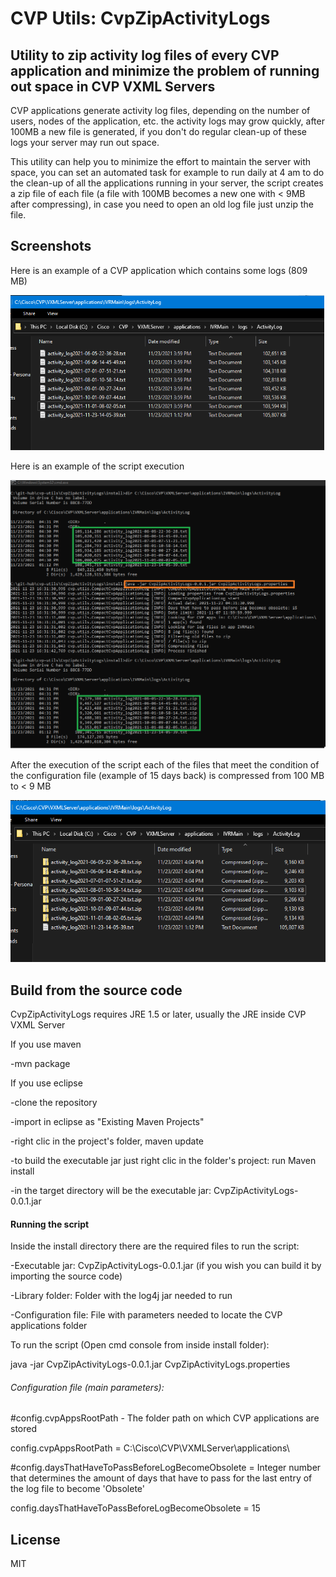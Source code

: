# CVP Utils: CvpZipActivityLogs
## Utility to zip activity log files of every CVP application and minimize the problem of running out space in CVP VXML Servers

CVP applications generate activity log files, depending on the number of users, nodes of the application, etc. the activity logs may grow quickly, after 100MB a new file is generated, if you don't do regular clean-up of these logs your server may run out space.

This utility can help you to minimize the effort to maintain the server with space, you can set an automated task for example to run daily at 4 am to do the clean-up of all the applications running in your server, the script creates a zip file of each file (a file with 100MB  becomes a new one with < 9MB after compressing),  in case you need to open an old log file just unzip the file.


## Screenshots

Here is an example of a CVP application which contains some logs (809 MB)

![alt text](images/Example-beforeExecution.png "Before execution")

Here is an example of the script execution

![alt text](images/Example-execution.png "During execution")

After the execution of the script each of the files that meet the condition of the configuration file (example of 15 days back) is compressed  from 100 MB to < 9 MB

![alt text](images/Example-afterExecution.png "After execution")


## Build from the source code

CvpZipActivityLogs requires JRE 1.5 or later, usually the JRE inside CVP VXML Server

If you use maven

-mvn package

If you use eclipse

-clone the repository

-import in eclipse as "Existing Maven Projects"

-right clic in the project's folder, maven update 

-to build the executable jar just right clic in the folder's project: run Maven install

-in the target directory will be the executable jar: CvpZipActivityLogs-0.0.1.jar


#### Running the script

Inside the install directory there are the required files to run the script:

-Executable jar: CvpZipActivityLogs-0.0.1.jar (if you wish you can build it by importing the source code)

-Library folder: Folder with the log4j jar needed to run

-Configuration file: File with parameters needed to locate the CVP applications folder

To run the script (Open cmd console from inside install folder):

java -jar CvpZipActivityLogs-0.0.1.jar CvpZipActivityLogs.properties


###### Configuration file (main parameters): 

#config.cvpAppsRootPath - The folder path on which CVP applications are stored

config.cvpAppsRootPath = C:\\Cisco\\CVP\\VXMLServer\\applications\\

#config.daysThatHaveToPassBeforeLogBecomeObsolete = Integer number that determines the amount of days that have to pass for the last entry of the log file to become 'Obsolete'

config.daysThatHaveToPassBeforeLogBecomeObsolete = 15


## License

MIT
